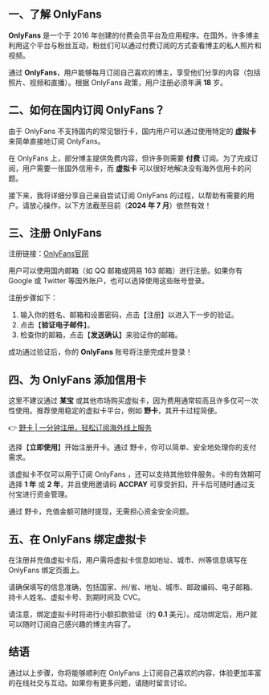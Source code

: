 ## 一、了解 OnlyFans

**OnlyFans** 是一个于 2016 年创建的付费会员平台及应用程序。在国外，许多博主利用这个平台与粉丝互动，粉丝们可以通过付费订阅的方式查看博主的私人照片和视频。

通过 **OnlyFans**，用户能够每月订阅自己喜欢的博主，享受他们分享的内容（包括照片、视频和直播）。根据 OnlyFans 政策，用户注册必须年满 **18** 岁。

## 二、如何在国内订阅 OnlyFans？

由于 OnlyFans 不支持国内的常见银行卡，国内用户可以通过使用特定的 **虚拟卡** 来简单直接地订阅 OnlyFans。

在 OnlyFans 上，部分博主提供免费内容，但许多则需要 **付费** 订阅。为了完成订阅，用户需要一张国外信用卡，而 **虚拟卡** 可以很好地解决没有海外信用卡的问题。

接下来，我将详细分享自己亲自尝试订阅 OnlyFans 的过程，以帮助有需要的用户。请放心操作，以下方法截至目前（**2024 年 7 月**）依然有效！

## 三、注册 OnlyFans

注册链接：[OnlyFans官网](https://onlyfans.com/)

用户可以使用国内邮箱（如 QQ 邮箱或网易 163 邮箱）进行注册。如果你有 Google 或 Twitter 等国外账户，也可以选择使用这些账号登录。

注册步骤如下：
1. 输入你的姓名、邮箱和设置密码，点击【注册】以进入下一步的验证。
2. 点击【**验证电子邮件**】。
3. 检查你的邮箱，点击【**发送确认**】来验证你的邮箱。

成功通过验证后，你的 **OnlyFans** 账号将注册完成并登录！

## 四、为 OnlyFans 添加信用卡

这里不建议通过 **某宝** 或其他市场购买虚拟卡，因为费用通常较高且许多仅可一次性使用。推荐使用稳定的虚拟卡平台，例如 **野卡**，其开卡过程简便。

👉 [野卡 | 一分钟注册，轻松订阅海外线上服务](https://bit.ly/bewildcard)

选择【**立即使用**】开始注册开卡。通过 野卡，你可以简单、安全地处理你的支付需求。

该虚拟卡不仅可以用于订阅 OnlyFans ，还可以支持其他软件服务。卡的有效期可选择 **1 年** 或 **2 年**，并且使用邀请码 **ACCPAY** 可享受折扣，开卡后可随时通过支付宝进行资金管理。

通过 野卡，充值金额可随时提现，无需担心资金安全问题。

## 五、在 OnlyFans 绑定虚拟卡

在注册并充值虚拟卡后，用户需将虚拟卡信息如地址、城市、州等信息填写在 OnlyFans 绑定页面上。

请确保填写的信息准确，包括国家、州/省、地址、城市、邮政编码、电子邮箱、持卡人姓名、虚拟卡号、到期时间及 CVC。

请注意，绑定虚拟卡时将进行小额扣款验证（约 **0.1** 美元）。成功绑定后，用户就可以随时订阅自己感兴趣的博主内容了。

## 结语

通过以上步骤，你将能够顺利在 OnlyFans 上订阅自己喜欢的内容，体验更加丰富的在线社交与互动。如果你有更多问题，请随时留言讨论。